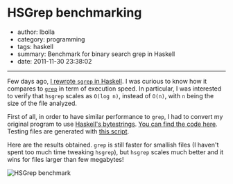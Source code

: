 # HSGrep benchmarking

- author: lbolla
- category: programming
- tags: haskell
- summary: Benchmark for binary search grep in Haskell
- date: 2011-11-30 23:38:02

----------------

Few days ago, [I rewrote `sgrep` in Haskell][1]. I was curious to know how it
compares to [`grep`][2] in term of execution speed. In particular, I was
interested to verify that `hsgrep` scales as `O(log n)`, instead of `O(n)`,
with `n` being the size of the file analyzed.

First of all, in order to have similar performance to `grep`, I had to convert
my original program to use [Haskell's bytestrings][3]. [You can find the code
here][4].  Testing files are generated with [this script][5].

Here are the results obtained. `grep` is still faster for smallish files (I
haven't spent too much time tweaking `hsgrep`), but `hsgrep` scales much better
and it wins for files larger than few megabytes!

![HSGrep benchmark][6]

   [1]: http://lbolla.info/blog/2011/11/27/hsgrep-sorted-grep-in-haskell/
   [2]: http://en.wikipedia.org/wiki/Grep
   [3]: http://hackage.haskell.org/packages/archive/bytestring/latest/doc/html/Data-ByteString.html
   [4]: https://github.com/lbolla/HSGrep/tree/bytestring
   [5]: https://github.com/lbolla/HSGrep/blob/bytestring/data/gendata.hs
   [6]: http://lbolla.info/blog/wp-content/uploads/2011/11/bench1.png (HSGrep benchmark)
